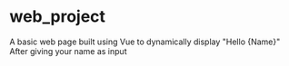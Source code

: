 # web_project
A basic web page built using Vue to dynamically display "Hello {Name}"
After giving your name as input
